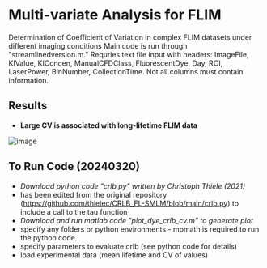 # Multi-variate Analysis for FLIM 

Determination of Coefficient of Variation in complex FLIM datasets under different imaging conditions
Main code is run through "streamlinedversion.m." Requries text file input with headers:
ImageFile,	KIValue,	KIConcen,	ManualCFDClass,	FluorescentDye,	Day,	ROI,	LaserPower,	BinNumber, CollectionTime.
Not all columns must contain information.

## Results

- **Large CV is associated with long-lifetime FLIM data**
  
![image](https://github.com/uw-loci/MultivariateAnalysis_FLIM/assets/111527077/6bfc9655-d9c9-485f-924f-8459dc3978d9)

## To Run Code (20240320)
 - _Download python code "crlb.py" written by Christoph Thiele (2021)_
 - 	has been edited from the original repository (https://github.com/thielec/CRLB_FL-SMLM/blob/main/crlb.py)
   	to include a call to the tau function
 - _Download  and run matlab code "plot_dye_crlb_cv.m" to generate plot_
 - 	specify any folders or python environments - mpmath is required to run the python code
 - 	specify parameters to evaluate crlb (see python code for details)
 - 	load experimental data (mean lifetime and CV of values)
